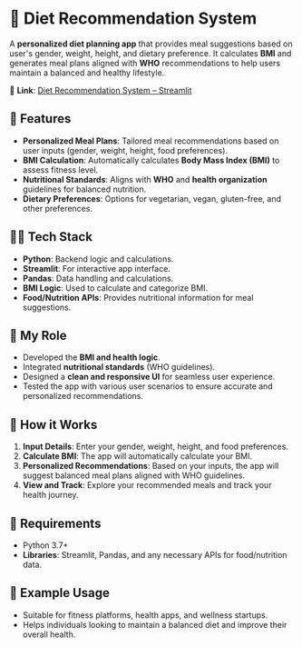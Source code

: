 # 🍏 Diet Recommendation System

A **personalized diet planning app** that provides meal suggestions based on user's gender, weight, height, and dietary preference. It calculates **BMI** and generates meal plans aligned with **WHO** recommendations to help users maintain a balanced and healthy lifestyle.

🔗 **Link**: [Diet Recommendation System – Streamlit](https://dietrecommendationsystem.streamlit.app/)

## 🌟 Features
- **Personalized Meal Plans**: Tailored meal recommendations based on user inputs (gender, weight, height, food preferences).
- **BMI Calculation**: Automatically calculates **Body Mass Index (BMI)** to assess fitness level.
- **Nutritional Standards**: Aligns with **WHO** and **health organization** guidelines for balanced nutrition.
- **Dietary Preferences**: Options for vegetarian, vegan, gluten-free, and other preferences.

## 🧑‍💻 Tech Stack
- **Python**: Backend logic and calculations.
- **Streamlit**: For interactive app interface.
- **Pandas**: Data handling and calculations.
- **BMI Logic**: Used to calculate and categorize BMI.
- **Food/Nutrition APIs**: Provides nutritional information for meal suggestions.

## 💼 My Role
- Developed the **BMI and health logic**.
- Integrated **nutritional standards** (WHO guidelines).
- Designed a **clean and responsive UI** for seamless user experience.
- Tested the app with various user scenarios to ensure accurate and personalized recommendations.

## 📝 How it Works
1. **Input Details**: Enter your gender, weight, height, and food preferences.
2. **Calculate BMI**: The app will automatically calculate your BMI.
3. **Personalized Recommendations**: Based on your inputs, the app will suggest balanced meal plans aligned with WHO guidelines.
4. **View and Track**: Explore your recommended meals and track your health journey.

## 📝 Requirements
- Python 3.7+
- **Libraries**: Streamlit, Pandas, and any necessary APIs for food/nutrition data.

## 🥗 Example Usage
- Suitable for fitness platforms, health apps, and wellness startups.
- Helps individuals looking to maintain a balanced diet and improve their overall health.

